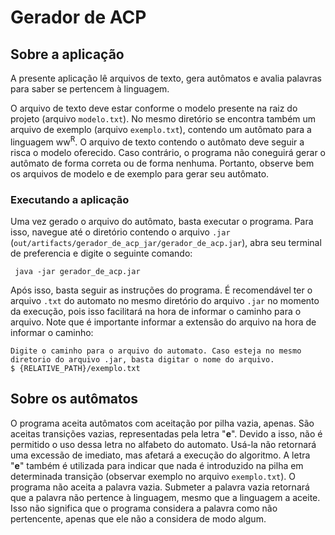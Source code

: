 # Gerador de ACP

## Sobre a aplicação

A presente aplicação lê arquivos de texto, gera autômatos 
e avalia palavras para saber se pertencem à linguagem.

O arquivo de texto deve estar conforme o modelo presente 
na raiz do projeto (arquivo `modelo.txt`). No mesmo diretório
se encontra também um arquivo de exemplo (arquivo `exemplo.txt`), contendo um
autômato para a linguagem ww<sup>R</sup>. O arquivo de texto
contendo o autômato deve seguir a risca o modelo oferecido.
Caso contrário, o programa não coneguirá gerar o autômato de
forma correta ou de forma nenhuma. Portanto, observe bem os 
arquivos de modelo e de exemplo para gerar seu autômato.

### Executando a aplicação

Uma vez gerado o arquivo do autômato, basta executar o programa.
Para isso, navegue até o diretório contendo o arquivo `.jar` (`out/artifacts/gerador_de_acp_jar/gerador_de_acp.jar`),
abra seu terminal de preferencia e digite o seguinte comando:
```
 java -jar gerador_de_acp.jar
```
Após isso, basta seguir as instruções do programa. É recomendável ter o arquivo `.txt` do automato
no mesmo diretório do arquivo `.jar` no momento da execução, pois isso facilitará
na hora de informar o caminho para o arquivo. Note que é importante informar a extensão do arquivo na hora de informar o caminho:

```
Digite o caminho para o arquivo do automato. Caso esteja no mesmo diretorio do arquivo .jar, basta digitar o nome do arquivo.
$ {RELATIVE_PATH}/exemplo.txt
```

## Sobre os autômatos

O programa aceita autômatos com aceitação por pilha vazia, apenas. São aceitas transições vazias,
representadas pela letra "**e**". Devido a isso, não é permitido o uso dessa letra no alfabeto do 
automato. Usá-la não retornará uma excessão de imediato, mas afetará a execução do algoritmo.
A letra "**e**" também é utilizada para indicar que nada é introduzido na pilha em determinada
transição (observar exemplo no arquivo `exemplo.txt`). O programa não aceita a palavra vazia.
Submeter a palavra vazia retornará que a palavra não pertence à linguagem, mesmo que a linguagem
a aceite. Isso não significa que o programa considera a palavra como não pertencente, apenas que
ele não a considera de modo algum.
